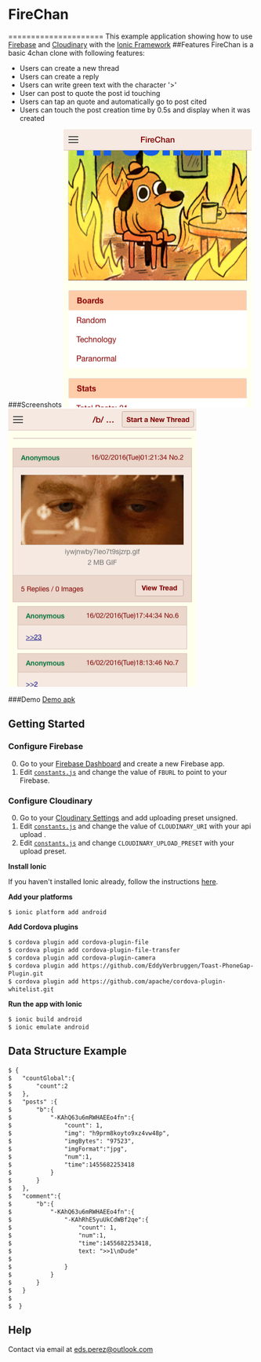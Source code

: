 # FireChan
=====================
This example application showing how to use [Firebase](https://www.firebase.com/) and [Cloudinary](https://www.cloudinary.com) with the [Ionic Framework](http://ionicframework.com/)
##Features
FireChan is a basic 4chan clone  with following features:
- Users can create a new thread 
- Users can create a reply
- Users can write green text with the character '>'
- User can post to quote the post id touching
- Users can tap an quote and automatically go to post cited
- Users can touch the post creation time by 0.5s and display when it was created

###Screenshots
![Alt text](screenshot0.png)
![Alt text](screenshot1.png)

###Demo
[Demo apk](https://drive.google.com/file/d/0BwwgQHARYYdiSWNCNnJrRHVtVGM/view?usp=sharing)

## Getting Started

### Configure Firebase

0. Go to your [Firebase Dashboard](https://www.firebase.com/account/) and create a new Firebase app.
0. Edit [`constants.js`](www/vendor/core/constants.js) and change the value of `FBURL` to point to your Firebase.


### Configure Cloudinary

0. Go to your [Cloudinary Settings](https://cloudinary.com/console/settings/upload) and add uploading preset unsigned.
0. Edit [`constants.js`](www/vendor/core/constants.js) and change the value of `CLOUDINARY_URI` with your api upload .
0. Edit [`constants.js`](www/vendor/core/constants.js) and change `CLOUDINARY_UPLOAD_PRESET` with your upload preset.


**Install Ionic**

If you haven't installed Ionic already, follow the instructions [here](http://ionicframework.com/getting-started/).



**Add your platforms**

    $ ionic platform add android
    
**Add Cordova plugins**

    $ cordova plugin add cordova-plugin-file
    $ cordova plugin add cordova-plugin-file-transfer
    $ cordova plugin add cordova-plugin-camera
    $ cordova plugin add https://github.com/EddyVerbruggen/Toast-PhoneGap-Plugin.git
    $ cordova plugin add https://github.com/apache/cordova-plugin-whitelist.git

**Run the app with Ionic**

    $ ionic build android
    $ ionic emulate android 

## Data Structure Example

	$ {
	$	"countGlobal":{
	$		"count":2
	$	},
	$	"posts" :{
	$		"b":{
	$			"-KAhQ63u6mRWHAEEo4fn":{
	$				"count": 1,
	$				"img": "h9prm8koyto9xz4vw48p",
	$				"imgBytes": "97523",
	$				"imgFormat":"jpg",
	$				"num":1,
	$				"time":1455682253418
	$			}
	$		}
	$	},
	$	"comment":{
	$		"b":{
	$			"-KAhQ63u6mRWHAEEo4fn":{
	$				"-KAhRhE5yuUkCdWBf2qe":{
	$					"count": 1,
	$					"num":1,
	$					"time":1455682253418,
	$					text: ">>1\nDude"
 	$
	$				}
	$			}
	$		}
	$	}
	$
	$  }


## Help
Contact via email at eds.perez@outlook.com 
